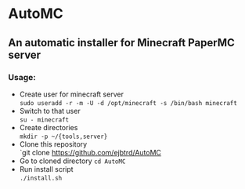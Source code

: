 # AutoMC
## An automatic installer for Minecraft PaperMC server

### Usage:
- Create user for minecraft server  
	`sudo useradd -r -m -U -d /opt/minecraft -s /bin/bash minecraft`  
- Switch to that user  
	`su - minecraft`  
- Create directories  
	`mkdir -p ~/{tools,server}`  
- Clone this repository  
	`git clone https://github.com/ejbtrd/AutoMC
- Go to cloned directory
	`cd AutoMC`  
- Run install script  
	`./install.sh`  
